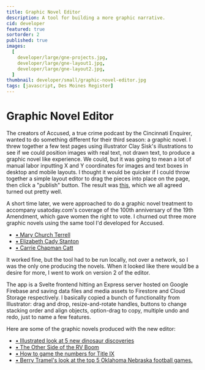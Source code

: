 ```yaml
---
title: Graphic Novel Editor
description: A tool for building a more graphic narrative.
cid: developer
featured: true
sortorder: 2
published: true
images:
  [
    developer/large/gne-projects.jpg,
    developer/large/gne-layout1.jpg,
    developer/large/gne-layout2.jpg,
  ]
thumbnail: developer/small/graphic-novel-editor.jpg
tags: [javascript, Des Moines Register]
---
```


# Graphic Novel Editor

The creators of Accused, a true crime podcast by the Cincinnati Enquirer, wanted to do something different for their third season: a graphic novel. I threw together a few test pages using illustrator Clay Sisk's illustrations to see if we could position images with real text, not drawn text, to produce a graphic novel like experience. We could, but it was going to mean a lot of manual labor inputting X and Y coordinates for images and text boxes in desktop and mobile layouts. I thought it would be quicker if I could throw together a simple layout editor to drag the pieces into place on the page, then click a "publish" button. The result was [this](https://www.cincinnati.com/storytelling/graphic-novel/accused-podcast/death-david-bocks-fernald/), which we all agreed turned out pretty well.

A short time later, we were approached to do a graphic novel treatment to accompany usatoday.com's coverage of the 100th anniversary of the 19th Amendment, which gave women the right to vote. I churned out three more graphic novels using the same tool I'd developed for Accused.

- [• Mary Church Terrell](https://www.usatoday.com/storytelling/graphic-novel/women-of-the-century/mary-church-terrell/)
- [• Elizabeth Cady Stanton](https://www.usatoday.com/storytelling/graphic-novel/women-of-the-century/elizabeth-cady-stanton/)
- [• Carrie Chapman Catt](https://www.usatoday.com/storytelling/graphic-novel/women-of-the-century/carrie-cady-stanton/)

It worked fine, but the tool had to be run locally, not over a network, so I was the only one producing the novels. When it looked like there would be a desire for more, I went to work on version 2 of the editor.

The app is a Svelte frontend hitting an Express server hosted on Google Firebase and saving data files and media assets to Firestore and Cloud Storage respectively. I basically copied a bunch of functionality from Illustrator: drag and drop, resize-and-rotate handles, buttons to change stacking order and align objects, option-drag to copy, multiple undo and redo, just to name a few features.

Here are some of the graphic novels produced with the new editor:

- [• Illustrated look at 5 new dinosaur discoveries](https://www.usatoday.com/storytelling/graphic-novels/graphics/dinosaur-discoveries/1618426665584/)
- [• The Other Side of the RV Boom](https://www.indystar.com/storytelling/graphic-novels/news/the-other-side-of-the-rv-boom/1652122721498/)
- [• How to game the numbers for Title IX](https://www.usatoday.com/storytelling/graphic-novels/news/investigations/title-ix/1651670436649/)
- [• Berry Tramel's look at the top 5 Oklahoma Nebraska football games.](https://www.oklahoman.com/storytelling/graphic-novels/sports/berry-tramels-oklahoma-nebraska-moments/1631716339403/)

